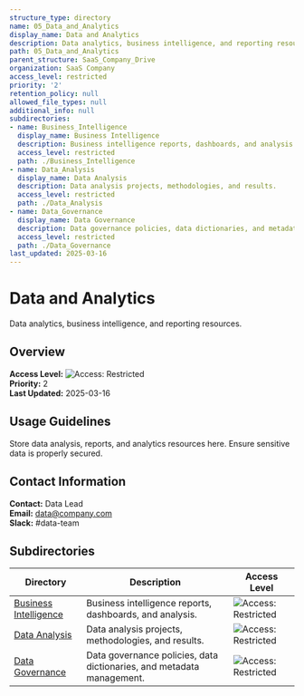 ```yaml
---
structure_type: directory
name: 05_Data_and_Analytics
display_name: Data and Analytics
description: Data analytics, business intelligence, and reporting resources.
path: 05_Data_and_Analytics
parent_structure: SaaS_Company_Drive
organization: SaaS Company
access_level: restricted
priority: '2'
retention_policy: null
allowed_file_types: null
additional_info: null
subdirectories:
- name: Business_Intelligence
  display_name: Business Intelligence
  description: Business intelligence reports, dashboards, and analysis.
  access_level: restricted
  path: ./Business_Intelligence
- name: Data_Analysis
  display_name: Data Analysis
  description: Data analysis projects, methodologies, and results.
  access_level: restricted
  path: ./Data_Analysis
- name: Data_Governance
  display_name: Data Governance
  description: Data governance policies, data dictionaries, and metadata management.
  access_level: restricted
  path: ./Data_Governance
last_updated: 2025-03-16
---
```


# Data and Analytics

Data analytics, business intelligence, and reporting resources.

## Overview

**Access Level:** ![Access: Restricted](https://img.shields.io/badge/Access-Restricted-yellow)  
**Priority:** 2  
**Last Updated:** 2025-03-16  

## Usage Guidelines

Store data analysis, reports, and analytics resources here. Ensure sensitive data is properly secured.


## Contact Information

**Contact:** Data Lead  
**Email:** data@company.com  
**Slack:** #data-team  

## Subdirectories

| Directory | Description | Access Level |
|-----------|-------------|--------------|
| [Business Intelligence](./Business_Intelligence/) | Business intelligence reports, dashboards, and analysis. | ![Access: Restricted](https://img.shields.io/badge/Access-Restricted-yellow) |
| [Data Analysis](./Data_Analysis/) | Data analysis projects, methodologies, and results. | ![Access: Restricted](https://img.shields.io/badge/Access-Restricted-yellow) |
| [Data Governance](./Data_Governance/) | Data governance policies, data dictionaries, and metadata management. | ![Access: Restricted](https://img.shields.io/badge/Access-Restricted-yellow) |
